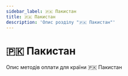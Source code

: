 ```yaml
---
sidebar_label: 🇵🇰 Пакистан
title: 🇵🇰 Пакистан
description: 'Опис розділу "🇵🇰 Пакистан"'
---
```


# 🇵🇰 Пакистан

Опис методів оплати для країни 🇵🇰 Пакистан

